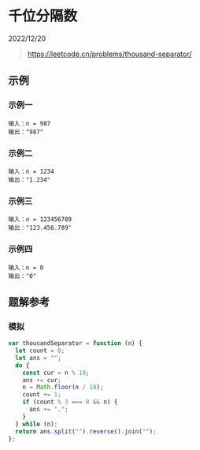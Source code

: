 # 千位分隔数

2022/12/20

> <https://leetcode.cn/problems/thousand-separator/>

## 示例

### 示例一

```text
输入：n = 987
输出："987"
```

### 示例二

```text
输入：n = 1234
输出："1.234"
```

### 示例三

```text
输入：n = 123456789
输出："123.456.789"
```

### 示例四

```text
输入：n = 0
输出："0"
```

## 题解参考

### 模拟

```javascript
var thousandSeparator = function (n) {
  let count = 0;
  let ans = "";
  do {
    const cur = n % 10;
    ans += cur;
    n = Math.floor(n / 10);
    count += 1;
    if (count % 3 === 0 && n) {
      ans += ".";
    }
  } while (n);
  return ans.split("").reverse().join("");
};
```
